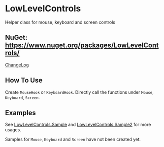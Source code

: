 # LowLevelControls
Helper class for mouse, keyboard and screen controls 

## NuGet: https://www.nuget.org/packages/LowLevelControls/

[ChangeLog](doc/CHANGELOG.md)

## How To Use
Create `MouseHook` or `KeyboardHook`.
Directly call the functions under `Mouse`, `Keyboard`, `Screen`.

## Examples

See [LowLevelControls.Sample](LowLevelControls.Sample) and [LowLevelControls.Sample2](LowLevelControls.Sample2) for more usages.

Samples for `Mouse`, `Keyboard` and `Screen` have not been created yet.
